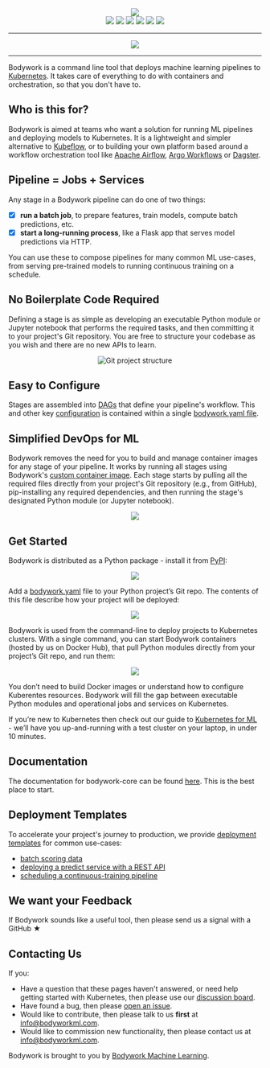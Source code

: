<div align="center">
<img src="https://bodywork-media.s3.eu-west-2.amazonaws.com/website_logo_transparent_background_full.png"/>
</div>

<div align="center">
<img src="https://pepy.tech/badge/bodywork"/>
<img src="https://img.shields.io/pypi/pyversions/bodywork"/>
<img src="https://img.shields.io/github/license/bodywork-ml/bodywork-core?color=success"/>
<img src="https://circleci.com/gh/bodywork-ml/bodywork-core.svg?style=shield"/>
<img src="https://codecov.io/gh/bodywork-ml/bodywork-core/branch/master/graph/badge.svg?token=QGPGZHVH9H"/>
<img src="https://img.shields.io/pypi/v/bodywork.svg?label=PyPI&logo=PyPI&logoColor=white&color=success"/>
</div>

---

<div align="center">
<img src="https://bodywork-media.s3.eu-west-2.amazonaws.com/bw-v3-terminal.png"/>
</div>

---

Bodywork is a command line tool that deploys machine learning pipelines to [Kubernetes](https://en.wikipedia.org/wiki/Kubernetes). It takes care of everything to do with containers and orchestration, so that you don't have to.

## Who is this for?

Bodywork is aimed at teams who want a solution for running ML pipelines and deploying models to Kubernetes. It is a lightweight and simpler alternative to [Kubeflow](https://www.kubeflow.org), or to building your own platform based around a workflow orchestration tool like [Apache Airflow](https://airflow.apache.org), [Argo Workflows](https://argoproj.github.io/workflows/) or [Dagster](https://www.dagster.io).

## Pipeline = Jobs + Services

Any stage in a Bodywork pipeline can do one of two things:

- [x] **run a batch job**, to prepare features, train models, compute batch predictions, etc.
- [x] **start a long-running process**, like a Flask app that serves model predictions via HTTP.

You can use these to compose pipelines for many common ML use-cases, from serving pre-trained models to running continuous training on a schedule.

## No Boilerplate Code Required

Defining a stage is as simple as developing an executable Python module or Jupyter notebook that performs the required tasks, and then committing it to your project's Git repository. You are free to structure your codebase as you wish and there are no new APIs to learn.

<div align="center">
<img src="https://bodywork-media.s3.eu-west-2.amazonaws.com/project_structure_map.png"/ alt="Git project structure">
</div>

## Easy to Configure

Stages are assembled into [DAGs](https://en.wikipedia.org/wiki/Directed_acyclic_graph) that define your pipeline's workflow. This and other key [configuration](user_guide.md#configuring-a-project-for-deployment-with-bodywork) is contained within a single [bodywork.yaml file](https://github.com/bodywork-ml/bodywork-ml-pipeline-project/blob/master/bodywork.yaml).

## Simplified DevOps for ML

Bodywork removes the need for you to build and manage container images for any stage of your pipeline. It works by running all stages using Bodywork's [custom container image](https://hub.docker.com/repository/docker/bodyworkml/bodywork-core). Each stage starts by pulling all the required files directly from your project's Git repository (e.g., from GitHub), pip-installing any required dependencies, and then running the stage's designated Python module (or Jupyter notebook).

<div align="center">
<img src="https://bodywork-media.s3.eu-west-2.amazonaws.com/ml_pipeline.png"/>
</div>

## Get Started

Bodywork is distributed as a Python package - install it from [PyPI](https://pypi.org/project/bodywork/#description):

<div align="center">
<img src="https://bodywork-media.s3.eu-west-2.amazonaws.com/get_started_1_v2.png"/>
</div>

Add a [bodywork.yaml](https://bodywork.readthedocs.io/en/latest/user_guide/#configuring-a-project-for-deployment-with-bodywork) file to your Python project’s Git repo. The contents of this file describe how your project will be deployed:

<div align="center">
<img src="https://bodywork-media.s3.eu-west-2.amazonaws.com/get_started_2_v2.png"/>
</div>

Bodywork is used from the command-line to deploy projects to Kubernetes clusters. With a single command, you can start Bodywork containers (hosted by us on Docker Hub), that pull Python modules directly from your project’s Git repo, and run them:

<div align="center">
<img src="https://bodywork-media.s3.eu-west-2.amazonaws.com/get_started_3_v2.png"/>
</div>

You don’t need to build Docker images or understand how to configure Kuberentes resources. Bodywork will fill the gap between executable Python modules and operational jobs and services on Kubernetes.

If you’re new to Kubernetes then check out our guide to [Kubernetes for ML](https://bodywork.readthedocs.io/en/latest/kubernetes/#getting-started-with-kubernetes) - we’ll have you up-and-running with a test cluster on your laptop, in under 10 minutes.

## Documentation

The documentation for bodywork-core can be found [here](https://bodywork.readthedocs.io/en/latest/). This is the best place to start.

## Deployment Templates

To accelerate your project's journey to production, we provide [deployment templates](https://bodywork.readthedocs.io/en/latest/template_projects/) for common use-cases:

- [batch scoring data](https://github.com/bodywork-ml/bodywork-batch-job-project)
- [deploying a predict service with a REST API](https://github.com/bodywork-ml/bodywork-serve-model-project)
- [scheduling a continuous-training pipeline](https://github.com/bodywork-ml/bodywork-ml-pipeline-project)

## We want your Feedback

If Bodywork sounds like a useful tool, then please send us a signal with a GitHub ★

## Contacting Us

If you:

- Have a question that these pages haven't answered, or need help getting started with Kubernetes, then please use our [discussion board](https://github.com/bodywork-ml/bodywork-core/discussions).
- Have found a bug, then please [open an issue](https://github.com/bodywork-ml/bodywork-core/issues).
- Would like to contribute, then please talk to us **first** at [info@bodyworkml.com](mailto:info@bodyworkml.com).
- Would like to commission new functionality, then please contact us at [info@bodyworkml.com](mailto:info@bodyworkml.com).

Bodywork is brought to you by [Bodywork Machine Learning](https://www.bodyworkml.com).
